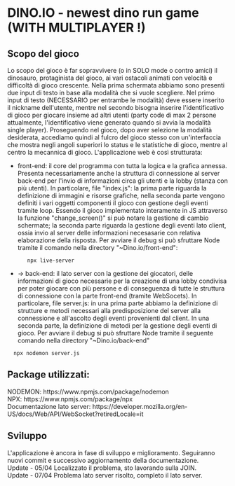 <h1>DINO.IO - newest dino run game (WITH MULTIPLAYER !)</h1>
<div>
  <h2>Scopo del gioco</h2>
  <div>Lo scopo del gioco è far sopravvivere (o in SOLO mode o contro amici) il dinosauro, protaginista
  del gioco, ai vari ostacoli animati con velocità e difficoltà di gioco crescente.
  Nella prima schermata abbiamo sono presenti due input di testo in base alla modalità che si vuole
  scegliere. Nel primo input di testo (NECESSARIO per entrambe le modalità) deve essere inserito
  il nickname dell'utente, mentre nel secondo bisogna inserire l'identificativo di gioco per giocare
  insieme ad altri utenti (party code di max 2 persone attualmente, l'identificativo viene generato quando si avvia la 
  modalità single player).
  Proseguendo nel gioco, dopo aver selezione la modalità desiderata, accediamo quindi al fulcro del
  gioco stesso con un'interfaccia che mostra negli angoli superiori lo status e le statistiche di 
  gioco, mentre al centro la mecannica di gioco. 
  L'applicazione web è così strutturata:</div>
 <ul>
    <li>front-end: il core del programma con tutta la logica e la grafica annessa. 
      Presenta necessariamente anche la struttura di connessione al server back-end
      per l'invio di informazioni circa gli utenti e la lobby (stanza con più utenti).
      In particolare, file "index.js":
      la prima parte riguarda la definizione di immagini e risorse grafiche, nella 
      seconda parte vengono definiti i vari oggetti componenti il gioco con gestione
      degli eventi tramite loop. Essendo il gioco implementato interamente in JS
      attraverso la funzione "change_screen()" si può notare la gestione di cambio
      schermate; la seconda parte riguarda la gestione degli eventi lato client, ossia
      invio al server delle informazioni necesasarie con relativa elaborazione della
      risposta.
      Per avviare il debug si può sfruttare Node tramite il comando nella directory 
       "~Dino.io/front-end":
     </li>
   
       npx live-server 
   
   <li> -> back-end: il lato server con la gestione dei giocatori, delle informazioni
     di gioco necessarie per la creazione di una lobby condivisa per poter giocare
     con più persone e di conseguenza di tutte le struttura di connessione con la 
     parte front-end (tramite WebSocets).
     In particolare, file server.js:
     in una prima parte abbiamo la definizione di strutture e metodi necessari alla
     predisposizione del server alla connessione e all'ascolto degli eventi provenienti
     dal client. In una seconda parte, la definizione di metodi per la gestione degli 
     eventi di gioco.
     Per avviare il debug si può sfruttare Node tramite il seguente comando nella 
    directory "~Dino.io/back-end"
    </li>
  </ul>
    
      npx nodemon server.js
    
  <h2>Package utilizzati:</h2>
  <div>
    NODEMON: https://www.npmjs.com/package/nodemon<br>
    NPX: https://www.npmjs.com/package/npx
    <br>Documentazione lato server:
    https://developer.mozilla.org/en-US/docs/Web/API/WebSocket?retiredLocale=it
  </div>
  <h2>Sviluppo</h2>
  <div>
    L'applicazione è ancora in fase di sviluppo e miglioramento. Seguiranno nuovi commit e successivo
    aggiornamento della documentazione.<br>
    Update - 05/04
    Localizzato il problema, sto lavorando sulla JOIN.<br>
    Update - 07/04
    Problema lato server risolto, completo il lato server.
  </div>
</div>
  
